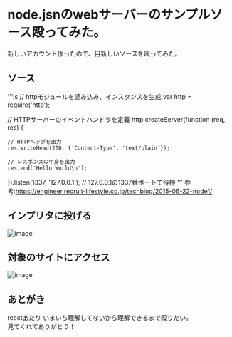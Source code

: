 # node.jsnのwebサーバーのサンプルソース殴ってみた。
新しいアカウント作ったので、目新しいソースを殴ってみた。
## ソース
'''js
// httpモジュールを読み込み、インスタンスを生成
var http = require('http');

// HTTPサーバーのイベントハンドラを定義
http.createServer(function (req, res) {

    // HTTPヘッダを出力
    res.writeHead(200, {'Content-Type': 'text/plain'});

    // レスポンスの中身を出力
    res.end('Hello World\n');

}).listen(1337, '127.0.0.1'); // 127.0.0.1の1337番ポートで待機
'''
参考:https://engineer.recruit-lifestyle.co.jp/techblog/2015-06-22-node1/  
  
## インプリタに投げる
![image](https://user-images.githubusercontent.com/98327302/150794099-550a1185-8ccd-449b-a200-6da5d501c7b3.png)  

## 対象のサイトにアクセス
![image](https://user-images.githubusercontent.com/98327302/150793754-282b0645-b7ce-4422-bf8a-fa910197e11f.png)  

## あとがき
reactあたり いまいち理解してないから理解できるまで殴りたい。  
見てくれてありがとう！
